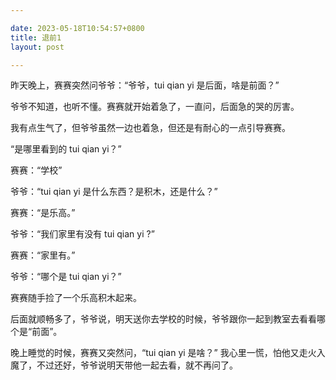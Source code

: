 ```yaml
---

date: 2023-05-18T10:54:57+0800
title: 退前1
layout: post

---
```


昨天晚上，赛赛突然问爷爷：“爷爷，tui qian yi  是后面，啥是前面？”

爷爷不知道，也听不懂。赛赛就开始着急了，一直问，后面急的哭的厉害。

我有点生气了，但爷爷虽然一边也着急，但还是有耐心的一点引导赛赛。

“是哪里看到的 tui qian yi？”

赛赛：“学校”

爷爷：“tui qian yi 是什么东西？是积木，还是什么？”

赛赛：“是乐高。”

爷爷：“我们家里有没有 tui qian yi ?”

赛赛：“家里有。”

爷爷：“哪个是 tui qian yi？”

赛赛随手捡了一个乐高积木起来。

后面就顺畅多了，爷爷说，明天送你去学校的时候，爷爷跟你一起到教室去看看哪个是“前面”。

晚上睡觉的时候，赛赛又突然问，“tui qian yi 是啥？” 我心里一慌，怕他又走火入魔了，不过还好，爷爷说明天带他一起去看，就不再问了。
